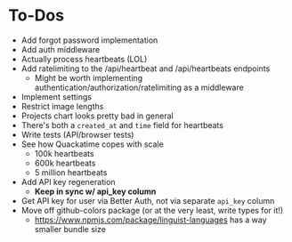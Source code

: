# To-Dos

- Add forgot password implementation
- Add auth middleware
- Actually process heartbeats (LOL)
- Add ratelimiting to the /api/heartbeat and /api/heartbeats endpoints
  - Might be worth implementing authentication/authorization/ratelimiting as a middleware
- Implement settings
- Restrict image lengths
- Projects chart looks pretty bad in general
- There's both a `created_at` and `time` field for heartbeats
- Write tests (API/browser tests)
- See how Quackatime copes with scale
  - 100k heartbeats
  - 600k heartbeats
  - 5 million heartbeats
- Add API key regeneration
  - **Keep in sync w/ api_key column**
- Get API key for user via Better Auth, not via separate `api_key` column
- Move off github-colors package (or at the very least, write types for it!)
  - https://www.npmjs.com/package/linguist-languages has a way smaller bundle size